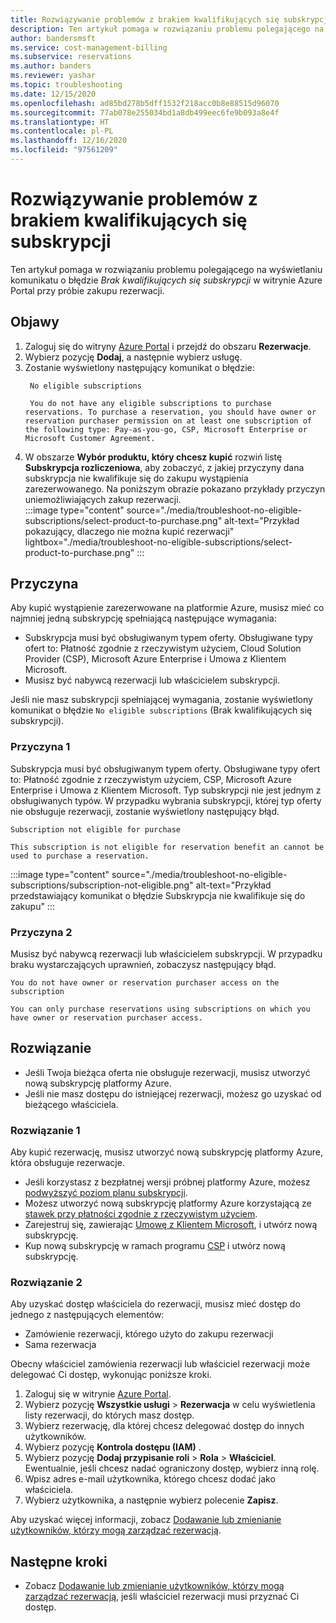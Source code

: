 ```yaml
---
title: Rozwiązywanie problemów z brakiem kwalifikujących się subskrypcji w witrynie Azure Portal
description: Ten artykuł pomaga w rozwiązaniu problemu polegającego na wyświetlaniu komunikatu o błędzie Brak kwalifikujących się subskrypcji w witrynie Azure Portal przy próbie zakupu rezerwacji.
author: bandersmsft
ms.service: cost-management-billing
ms.subservice: reservations
ms.author: banders
ms.reviewer: yashar
ms.topic: troubleshooting
ms.date: 12/15/2020
ms.openlocfilehash: ad85bd278b5dff1532f218acc0b8e88515d96070
ms.sourcegitcommit: 77ab078e255034bd1a8db499eec6fe9b093a8e4f
ms.translationtype: HT
ms.contentlocale: pl-PL
ms.lasthandoff: 12/16/2020
ms.locfileid: "97561209"
---
```

# <a name="troubleshoot-no-eligible-subscriptions"></a>Rozwiązywanie problemów z brakiem kwalifikujących się subskrypcji

Ten artykuł pomaga w rozwiązaniu problemu polegającego na wyświetlaniu komunikatu o błędzie *Brak kwalifikujących się subskrypcji* w witrynie Azure Portal przy próbie zakupu rezerwacji.

## <a name="symptoms"></a>Objawy

1. Zaloguj się do witryny [Azure Portal](https://portal.azure.com) i przejdź do obszaru **Rezerwacje**.
1. Wybierz pozycję **Dodaj**, a następnie wybierz usługę.
1. Zostanie wyświetlony następujący komunikat o błędzie:
   ```
    No eligible subscriptions
    
    You do not have any eligible subscriptions to purchase reservations. To purchase a reservation, you should have owner or reservation purchaser permission on at least one subscription of the following type: Pay-as-you-go, CSP, Microsoft Enterprise or Microsoft Customer Agreement.
    ```
1. W obszarze **Wybór produktu, który chcesz kupić** rozwiń listę **Subskrypcja rozliczeniowa**, aby zobaczyć, z jakiej przyczyny dana subskrypcja nie kwalifikuje się do zakupu wystąpienia zarezerwowanego. Na poniższym obrazie pokazano przykłady przyczyn uniemożliwiających zakup rezerwacji.  
    :::image type="content" source="./media/troubleshoot-no-eligible-subscriptions/select-product-to-purchase.png" alt-text="Przykład pokazujący, dlaczego nie można kupić rezerwacji" lightbox="./media/troubleshoot-no-eligible-subscriptions/select-product-to-purchase.png" :::

## <a name="cause"></a>Przyczyna

Aby kupić wystąpienie zarezerwowane na platformie Azure, musisz mieć co najmniej jedną subskrypcję spełniającą następujące wymagania:

- Subskrypcja musi być obsługiwanym typem oferty. Obsługiwane typy ofert to: Płatność zgodnie z rzeczywistym użyciem, Cloud Solution Provider (CSP), Microsoft Azure Enterprise i Umowa z Klientem Microsoft.
- Musisz być nabywcą rezerwacji lub właścicielem subskrypcji.

Jeśli nie masz subskrypcji spełniającej wymagania, zostanie wyświetlony komunikat o błędzie `No eligible subscriptions` (Brak kwalifikujących się subskrypcji).

### <a name="cause-1"></a>Przyczyna 1

Subskrypcja musi być obsługiwanym typem oferty. Obsługiwane typy ofert to: Płatność zgodnie z rzeczywistym użyciem, CSP, Microsoft Azure Enterprise i Umowa z Klientem Microsoft. Typ subskrypcji nie jest jednym z obsługiwanych typów. W przypadku wybrania subskrypcji, której typ oferty nie obsługuje rezerwacji, zostanie wyświetlony następujący błąd.

```
Subscription not eligible for purchase

This subscription is not eligible for reservation benefit an cannot be used to purchase a reservation.
```

:::image type="content" source="./media/troubleshoot-no-eligible-subscriptions/subscription-not-eligible.png" alt-text="Przykład przedstawiający komunikat o błędzie Subskrypcja nie kwalifikuje się do zakupu" :::

### <a name="cause-2"></a>Przyczyna 2

Musisz być nabywcą rezerwacji lub właścicielem subskrypcji. W przypadku braku wystarczających uprawnień, zobaczysz następujący błąd.

```
You do not have owner or reservation purchaser access on the subscription

You can only purchase reservations using subscriptions on which you have owner or reservation purchaser access.
```

## <a name="solution"></a>Rozwiązanie

- Jeśli Twoja bieżąca oferta nie obsługuje rezerwacji, musisz utworzyć nową subskrypcję platformy Azure.
- Jeśli nie masz dostępu do istniejącej rezerwacji, możesz go uzyskać od bieżącego właściciela.

### <a name="solution-1"></a>Rozwiązanie 1

Aby kupić rezerwację, musisz utworzyć nową subskrypcję platformy Azure, która obsługuje rezerwacje.

- Jeśli korzystasz z bezpłatnej wersji próbnej platformy Azure, możesz [podwyższyć poziom planu subskrypcji](../manage/upgrade-azure-subscription.md).
- Możesz utworzyć nową subskrypcję platformy Azure korzystającą ze [stawek przy płatności zgodnie z rzeczywistym użyciem](https://azure.microsoft.com/pricing/purchase-options/pay-as-you-go/).
- Zarejestruj się, zawierając [Umowę z Klientem Microsoft](https://azure.microsoft.com/pricing/purchase-options/microsoft-customer-agreement/), i utwórz nową subskrypcję.
- Kup nową subskrypcję w ramach programu [CSP](https://www.microsoft.com/solution-providers/home) i utwórz nową subskrypcję.

### <a name="solution-2"></a>Rozwiązanie 2

Aby uzyskać dostęp właściciela do rezerwacji, musisz mieć dostęp do jednego z następujących elementów:

- Zamówienie rezerwacji, którego użyto do zakupu rezerwacji
- Sama rezerwacja

Obecny właściciel zamówienia rezerwacji lub właściciel rezerwacji może delegować Ci dostęp, wykonując poniższe kroki.

1. Zaloguj się w witrynie [Azure Portal](https://portal.azure.com).
1. Wybierz pozycję **Wszystkie usługi** > **Rezerwacja** w celu wyświetlenia listy rezerwacji, do których masz dostęp.
1. Wybierz rezerwację, dla której chcesz delegować dostęp do innych użytkowników.
1. Wybierz pozycję **Kontrola dostępu (IAM)** .
1. Wybierz pozycję **Dodaj przypisanie roli** > **Rola** > **Właściciel**. Ewentualnie, jeśli chcesz nadać ograniczony dostęp, wybierz inną rolę.
1. Wpisz adres e-mail użytkownika, którego chcesz dodać jako właściciela.
1. Wybierz użytkownika, a następnie wybierz polecenie **Zapisz**.

Aby uzyskać więcej informacji, zobacz [Dodawanie lub zmienianie użytkowników, którzy mogą zarządzać rezerwacją](manage-reserved-vm-instance.md#who-can-manage-a-reservation-by-default).

## <a name="next-steps"></a>Następne kroki

- Zobacz [Dodawanie lub zmienianie użytkowników, którzy mogą zarządzać rezerwacją](manage-reserved-vm-instance.md#who-can-manage-a-reservation-by-default), jeśli właściciel rezerwacji musi przyznać Ci dostęp.
